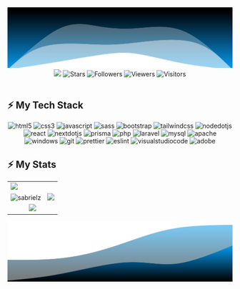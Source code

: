 <img src="./assets/sabriel-animated-wave-top.svg" alt="wave" />

<center>
  <img src="https://readme-typing-svg.demolab.com?font=Protest+Guerrilla&weight=800&size=26&duration=3000&pause=1000&color=00EAD3&center=true&vCenter=true&center=true&random=false&width=500&height=100&lines=Hi%2C+I'm+Sadewo+Brilian+Rafael;Welcome+to+My+Profile">

  <img src="https://img.shields.io/github/stars/sabrielz?style=flat&logoColor=white&label=Stars&labelColor=gray&color=yellow" alt="Stars">
  <img src="https://img.shields.io/github/followers/sabrielz?style=flat&label=Followers&labelColor=gray&color=blue" alt="Followers">
  <img src="https://komarev.com/ghpvc/?username=sabrielz&style=flat-square&label=Views" alt="Viewers">
  <img src="https://badges.pufler.dev/visits/char-al/sabrielz?color=black&logo=github&style=flat-square" alt="Visitors">
</center>

<br>

## ⚡ My Tech Stack

<p align="center">
  <img alt="html5" src="https://img.shields.io/badge/-HTML5-E34F26?style=flat-square&logo=html5&logoColor=white" />
  <img alt="css3" src="https://img.shields.io/badge/-CSS3-1572B6?style=flat-square&logo=css3&logoColor=white" />
  <img alt="javascript" src="https://img.shields.io/badge/-Javascript-F7DF1E?style=flat-square&logo=javascript&logoColor=white" />
  <img alt="sass" src="https://img.shields.io/badge/-Sass-CC6699?style=flat-square&logo=sass&logoColor=white" />
  <img alt="bootstrap" src="https://img.shields.io/badge/-Bootstrap-7952B3?style=flat-square&logo=bootstrap&logoColor=white" />
  <img alt="tailwindcss" src="https://img.shields.io/badge/-TailwindCSS-06B6D4?style=flat-square&logo=tailwindcss&logoColor=white" />
  <img alt="nodedotjs" src="https://img.shields.io/badge/-NodeJS-339933?style=flat-square&logo=nodedotjs&logoColor=white" />
  <img alt="react" src="https://img.shields.io/badge/-ReactJS-61DAFB?style=flat-square&logo=react&logoColor=black" />
  <img alt="nextdotjs" src="https://img.shields.io/badge/-NextJS-000000?style=flat-square&logo=nextdotjs&logoColor=white" />
  <img alt="prisma" src="https://img.shields.io/badge/-PrismaJS-2D3748?style=flat-square&logo=prisma&logoColor=white" />
  <img alt="php" src="https://img.shields.io/badge/-PHP-777BB4?style=flat-square&logo=php&logoColor=white" />
  <img alt="laravel" src="https://img.shields.io/badge/-Laravel-FF2D20?style=flat-square&logo=laravel&logoColor=white" />
  <img alt="mysql" src="https://img.shields.io/badge/-MySQL-4479A1?style=flat-square&logo=mysql&logoColor=white" />
  <img alt="apache" src="https://img.shields.io/badge/-Apache2-D22128?style=flat-square&logo=apache&logoColor=white" />
  <img alt="windows" src="https://img.shields.io/badge/-Windows-0078D4?style=flat-square&logo=windows&logoColor=white" />
  <img alt="git" src="https://img.shields.io/badge/-Git-181717?style=flat-square&logo=git&logoColor=white" />
  <img alt="prettier" src="https://img.shields.io/badge/-Prettier-F7B93E?style=flat-square&logo=prettier&logoColor=black" />
  <img alt="eslint" src="https://img.shields.io/badge/-ESLint-4B32C3?style=flat-square&logo=eslint&logoColor=white" />
  <img alt="visualstudiocode" src="https://img.shields.io/badge/-VSCode-007ACC?style=flat-square&logo=visualstudiocode&logoColor=white" />
  <img alt="adobe" src="https://img.shields.io/badge/-Adobe-31A8FF?style=flat-square&logo=adobe&logoColor=white" />
</p>

## ⚡ My Stats

<table border=0>
  <tr>
    <td colspan=2>
      <img src="https://github-readme-activity-graph.vercel.app/graph?username=sabrielz&bg_color=20232A&color=00EAD3&line=14b8a6&point=f43f5e&area=true&hide_border=true" />
    </td>
  </tr>
  <tr>
    <td> <img src="https://streak-stats.demolab.com/?user=sabrielz&theme=react&border=61dafb&hide_border=true" alt="sabrielz" /> </td>
    <td> <img src="https://github-readme-stats.vercel.app/api?username=sabrielz&show_icons=true&theme=react&border_color=61dafb&hide_border=true" /> </td>
  </tr>
  <tr>
    <td colspan=2 align=center> <img height=220 src="https://github-readme-stats.vercel.app/api/top-langs/?username=sabrielz&hide=c%23,powershell,Mathematica,Ruby,Objective-C,Objective-C%2b%2b,Cuda&title_color=61dafb&text_color=ffffff&icon_color=61dafb&bg_color=20232a&langs_count=8&layout=compact&border_color=61dafb&hide_border=true&size_weight=0.5&count_weight=0.5" /> </td>
  </tr>
</table>

<img src="./assets/sabriel-animated-wave-bottom.svg" />

<!--
**sabrielz/sabrielz** is a ✨ _special_ ✨ repository because its `README.md` (this file) appears on your GitHub profile.

Here are some ideas to get you started:

- 🔭 I’m currently working on ...
- 🌱 I’m currently learning ...
- 👯 I’m looking to collaborate on ...
- 🤔 I’m looking for help with ...
- 💬 Ask me about ...
- 📫 How to reach me: ...
- 😄 Pronouns: ...
- ⚡ Fun fact: ...
-->